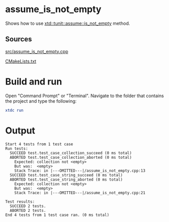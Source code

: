 # assume_is_not_empty

Shows how to use [xtd::tunit::assume::is_not_empty](https://gammasoft71.github.io/xtd/reference_guides/latest/classxtd_1_1tunit_1_1assume.html#af240b85297b3a31a53707a017d002d0e) method.

## Sources

[src/assume_is_not_empty.cpp](src/assume_is_not_empty.cpp)

[CMakeLists.txt](CMakeLists.txt)

# Build and run

Open "Command Prompt" or "Terminal". Navigate to the folder that contains the project and type the following:

```cmake
xtdc run
```

# Output

```
Start 4 tests from 1 test case
Run tests:
  SUCCEED test.test_case_collection_succeed (0 ms total)
  ABORTED test.test_case_collection_aborted (0 ms total)
    Expected: collection not <empty>
    But was:  <empty>
    Stack Trace: in |---OMITTED---|/assume_is_not_empty.cpp:13
  SUCCEED test.test_case_string_succeed (0 ms total)
  ABORTED test.test_case_string_aborted (0 ms total)
    Expected: collection not <empty>
    But was:  <empty>
    Stack Trace: in |---OMITTED---|/assume_is_not_empty.cpp:21

Test results:
  SUCCEED 2 tests.
  ABORTED 2 tests.
End 4 tests from 1 test case ran. (0 ms total)
```
